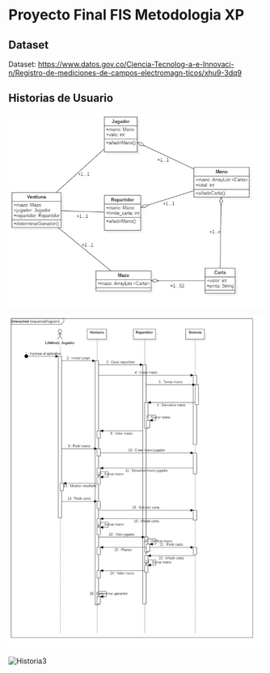 # Proyecto Final FIS Metodologia XP

## Dataset
Dataset: https://www.datos.gov.co/Ciencia-Tecnolog-a-e-Innovaci-n/Registro-de-mediciones-de-campos-electromagn-ticos/xhu9-3dq9

## Historias de Usuario

![Historia1](https://github.com/cristianrodriguez05/Modelamiento_juego_ventiuna/blob/main/diagramas/diagrama_clases_ventiuna.jpg)

![Historia2](https://github.com/cristianrodriguez05/Modelamiento_juego_ventiuna/blob/main/diagramas/diagrama_secuencia_ventiuna.png)

![Historia3](https://user-images.githubusercontent.com/81981433/134132718-b81e1908-57e2-4838-8ec3-46b0e482d8bf.png)
